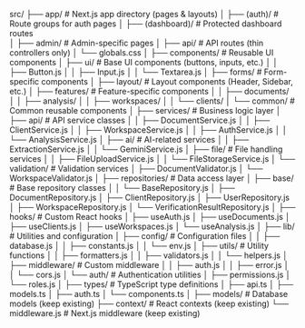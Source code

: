 src/
├── app/                          # Next.js app directory (pages & layouts)
│   ├── (auth)/                   # Route groups for auth pages
│   ├── (dashboard)/              # Protected dashboard routes  
│   ├── admin/                    # Admin-specific pages
│   ├── api/                      # API routes (thin controllers only)
│   └── globals.css
│
├── components/                   # Reusable UI components
│   ├── ui/                       # Base UI components (buttons, inputs, etc.)
│   │   ├── Button.js
│   │   ├── Input.js
│   │   └── Textarea.js
│   ├── forms/                    # Form-specific components
│   ├── layout/                   # Layout components (Header, Sidebar, etc.)
│   ├── features/                 # Feature-specific components
│   │   ├── documents/
│   │   ├── analysis/
│   │   ├── workspaces/
│   │   └── clients/
│   └── common/                   # Common reusable components
│
├── services/                     # Business logic layer
│   ├── api/                      # API service classes
│   │   ├── DocumentService.js
│   │   ├── ClientService.js
│   │   ├── WorkspaceService.js
│   │   ├── AuthService.js
│   │   └── AnalysisService.js
│   ├── ai/                       # AI-related services
│   │   ├── ExtractionService.js
│   │   └── GeminiService.js
│   ├── file/                     # File handling services
│   │   ├── FileUploadService.js
│   │   └── FileStorageService.js
│   └── validation/               # Validation services
│       ├── DocumentValidator.js
│       └── WorkspaceValidator.js
│
├── repositories/                 # Data access layer
│   ├── base/                     # Base repository classes
│   │   └── BaseRepository.js
│   ├── DocumentRepository.js
│   ├── ClientRepository.js
│   ├── UserRepository.js
│   ├── WorkspaceRepository.js
│   └── VerificationResultRepository.js
│
├── hooks/                        # Custom React hooks
│   ├── useAuth.js
│   ├── useDocuments.js
│   ├── useClients.js
│   ├── useWorkspaces.js
│   └── useAnalysis.js
│
├── lib/                          # Utilities and configuration
│   ├── config/                   # Configuration files
│   │   ├── database.js
│   │   ├── constants.js
│   │   └── env.js
│   ├── utils/                    # Utility functions
│   │   ├── formatters.js
│   │   ├── validators.js
│   │   └── helpers.js
│   ├── middleware/               # Custom middleware
│   │   ├── auth.js
│   │   ├── error.js
│   │   └── cors.js
│   └── auth/                     # Authentication utilities
│       ├── permissions.js
│       └── roles.js
│
├── types/                        # TypeScript type definitions
│   ├── api.ts
│   ├── models.ts
│   ├── auth.ts
│   └── components.ts
│
├── models/                       # Database models (keep existing)
├── context/                      # React contexts (keep existing)
└── middleware.js                 # Next.js middleware (keep existing)